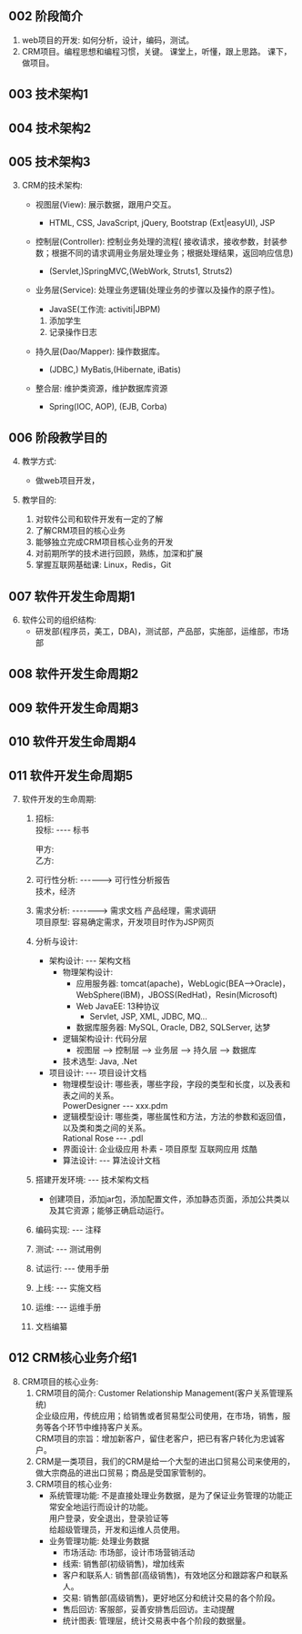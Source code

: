 ## 002 阶段简介

1. web项目的开发: 如何分析，设计，编码，测试。
2. CRM项目。编程思想和编程习惯，关键。
   课堂上，听懂，跟上思路。
   课下，做项目。

## 003 技术架构1

## 004 技术架构2

## 005 技术架构3

3. CRM的技术架构:
    - 视图层(View): 展示数据，跟用户交互。
        - HTML, CSS, JavaScript, jQuery, Bootstrap (Ext|easyUI), JSP
    - 控制层(Controller): 控制业务处理的流程(
      接收请求，接收参数，封装参数；根据不同的请求调用业务层处理业务；根据处理结果，返回响应信息)
        - (Servlet,)SpringMVC,(WebWork, Struts1, Struts2)
    - 业务层(Service): 处理业务逻辑(处理业务的步骤以及操作的原子性)。
        - JavaSE(工作流: activiti|JBPM)

        1. 添加学生
        2. 记录操作日志
    - 持久层(Dao/Mapper): 操作数据库。
        - (JDBC,) MyBatis,(Hibernate, iBatis)
    - 整合层: 维护类资源，维护数据库资源
        - Spring(IOC, AOP), (EJB, Corba)

## 006 阶段教学目的

4. 教学方式:
    - 做web项目开发，

5. 教学目的:
    1) 对软件公司和软件开发有一定的了解
    2) 了解CRM项目的核心业务
    3) 能够独立完成CRM项目核心业务的开发
    4) 对前期所学的技术进行回顾，熟练，加深和扩展
    5) 掌握互联网基础课: Linux，Redis，Git

## 007 软件开发生命周期1

6. 软件公司的组织结构:
    - 研发部(程序员，美工，DBA)，测试部，产品部，实施部，运维部，市场部

## 008 软件开发生命周期2

## 009 软件开发生命周期3

## 010 软件开发生命周期4

## 011 软件开发生命周期5

7. 软件开发的生命周期:
    1) 招标:  
       投标: ---- 标书

       甲方:  
       乙方:
    2) 可行性分析: ------> 可行性分析报告  
       技术，经济
    3) 需求分析: -------> 需求文档
       产品经理，需求调研  
       项目原型: 容易确定需求，开发项目时作为JSP网页
    4) 分析与设计:
        - 架构设计: --- 架构文档
            - 物理架构设计:
                - 应用服务器: tomcat(apache)，WebLogic(BEA-->Oracle)，WebSphere(IBM)，JBOSS(RedHat)，Resin(Microsoft)
                - Web JavaEE: 13种协议
                    - Servlet, JSP, XML, JDBC, MQ...
                - 数据库服务器: MySQL, Oracle, DB2, SQLServer, 达梦
            - 逻辑架构设计: 代码分层
                - 视图层 --> 控制层 --> 业务层 --> 持久层 --> 数据库
            - 技术选型: Java, .Net
        - 项目设计: --- 项目设计文档
            - 物理模型设计: 哪些表，哪些字段，字段的类型和长度，以及表和表之间的关系。  
              PowerDesigner --- xxx.pdm
            - 逻辑模型设计: 哪些类，哪些属性和方法，方法的参数和返回值，以及类和类之间的关系。  
              Rational Rose --- .pdl
            - 界面设计: 企业级应用 朴素 - 项目原型
              互联网应用 炫酷
            - 算法设计: --- 算法设计文档
    5) 搭建开发环境: --- 技术架构文档
        - 创建项目，添加jar包，添加配置文件，添加静态页面，添加公共类以及其它资源；能够正确启动运行。
    6) 编码实现: --- 注释
    7) 测试: --- 测试用例
    8) 试运行: --- 使用手册
    9) 上线: --- 实施文档
    10) 运维: --- 运维手册
    11) 文档编纂

## 012 CRM核心业务介绍1

8. CRM项目的核心业务:
    1) CRM项目的简介: Customer Relationship Management(客户关系管理系统)  
       企业级应用，传统应用；给销售或者贸易型公司使用，在市场，销售，服务等各个环节中维持客户关系。  
       CRM项目的宗旨：增加新客户，留住老客户，把已有客户转化为忠诚客户。
    2) CRM是一类项目，我们的CRM是给一个大型的进出口贸易公司来使用的，做大宗商品的进出口贸易；商品是受国家管制的。
    3) CRM项目的核心业务:
        - 系统管理功能: 不是直接处理业务数据，是为了保证业务管理的功能正常安全地运行而设计的功能。  
          用户登录，安全退出，登录验证等  
          给超级管理员，开发和运维人员使用。
        - 业务管理功能: 处理业务数据
            - 市场活动: 市场部，设计市场营销活动
            - 线索: 销售部(初级销售)，增加线索
            - 客户和联系人: 销售部(高级销售)，有效地区分和跟踪客户和联系人。
            - 交易: 销售部(高级销售)，更好地区分和统计交易的各个阶段。
            - 售后回访: 客服部，妥善安排售后回访。主动提醒
            - 统计图表: 管理层，统计交易表中各个阶段的数据量。




